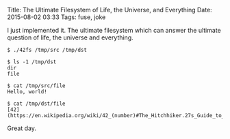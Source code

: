 Title: The Ultimate Filesystem of Life, the Universe, and Everything
Date: 2015-08-02 03:33
Tags: fuse, joke

I just implemented it. The ultimate filesystem which can answer the ultimate question of life, the universe and everything.

    $ ./42fs /tmp/src /tmp/dst

    $ ls -1 /tmp/dst
    dir
    file

    $ cat /tmp/src/file
    Hello, world!

    $ cat /tmp/dst/file
    [42](https://en.wikipedia.org/wiki/42_(number)#The_Hitchhiker.27s_Guide_to_the_Galaxy)

Great day.
